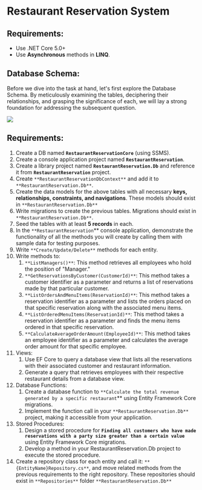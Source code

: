 # Restaurant Reservation System

## **Requirements**:
- Use .NET Core 5.0+
- Use **Asynchronous** methods in **LINQ**.
        
## **Database Schema**:

Before we dive into the task at hand, let's first explore the Database Schema. By meticulously examining the tables, deciphering their relationships, and grasping the significance of each, we will lay a strong foundation for addressing the subsequent question.

![](Images/databse_schema.png)

## **Requirements**:

1. Create a DB named **`RestaurantReservationCore`** (using SSMS).
2. Create a console application project named **`RestaurantReservation`**.
3. Create a library project named **`RestaurantReservation.Db`** and reference it from **`RestaurantReservation`** project. 
4. Create `**RestaurantReservationDbContext**` and add it to `**RestaurantReservation.Db**`.
5. Create the data models for the above tables with all necessary **keys, relationships, constraints, and navigations**. These models should exist in `**RestaurantReservation.Db**`
6. Write migrations to create the previous tables. Migrations should exist in `**RestaurantReservation.Db**`.
7. Seed the tables with at least **5 records** in each.
8. In the `**RestaurantReservation`** console application, demonstrate the functionality of all the methods you will create by calling them with sample data for testing purposes.
9. Write `**Create/Update/Delete**` methods for each entity.
10. Write methods to:
    1. `**ListManagers()**`: This method retrieves all employees who hold the position of "Manager."
    2. `**GetReservationsByCustomer(CustomerId)**`: This method takes a customer identifier as a parameter and returns a list of reservations made by that particular customer.
    3. `**ListOrdersAndMenuItems(ReservationId)**`: This method takes a reservation identifier as a parameter and lists the orders placed on that specific reservation along with the associated menu items.
    4. `**ListOrderedMenuItems(ReservationId)**`: This method takes a reservation identifier as a parameter and finds the menu items ordered in that specific reservation.
    5. `**CalculateAverageOrderAmount(EmployeeId)**`: This method takes an employee identifier as a parameter and calculates the average order amount for that specific employee.
11. Views:
    1. Use EF Core to query a database view that lists all the reservations with their associated customer and restaurant information.
    2. Generate a query that retrieves employees with their respective restaurant details from a database view.
12. Database Functions:
    1. Create a database function to `**Calculate the total revenue generated by a specific restaurant`** using Entity Framework Core migrations.
    2. Implement the function call in your `**RestaurantReservation.Db**` project, making it accessible from your application.
13. Stored Procedures:
    1. Design a stored procedure for **`Finding all customers who have made reservations with a party size greater than a certain value`** using Entity Framework Core migrations.
    2. Develop a method in your RestaurantReservation.Db project to execute the stored procedure.
14. Create a repository class for each entity and call it: `**{EntityName}Repository.cs**`, and move related methods from the previous requirements to the right repository. These repositories should exist in `**Repositories**` folder `**RestaurantReservation.Db**`
